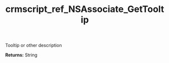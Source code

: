 ﻿---
title: crmscript_ref_NSAssociate_GetTooltip
description: String NSAssociate.GetTooltip()
intellisense: NSAssociate.GetTooltip
keywords: NSAssociate, GetTooltip
so.topic: reference
---

Tooltip or other description

**Returns:** String


